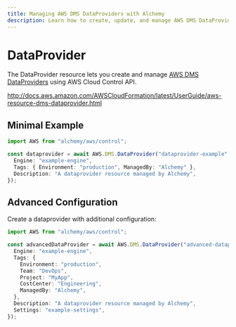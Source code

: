```yaml
---
title: Managing AWS DMS DataProviders with Alchemy
description: Learn how to create, update, and manage AWS DMS DataProviders using Alchemy Cloud Control.
---
```


# DataProvider

The DataProvider resource lets you create and manage [AWS DMS DataProviders](https://docs.aws.amazon.com/dms/latest/userguide/) using AWS Cloud Control API.

http://docs.aws.amazon.com/AWSCloudFormation/latest/UserGuide/aws-resource-dms-dataprovider.html

## Minimal Example

```ts
import AWS from "alchemy/aws/control";

const dataprovider = await AWS.DMS.DataProvider("dataprovider-example", {
  Engine: "example-engine",
  Tags: { Environment: "production", ManagedBy: "Alchemy" },
  Description: "A dataprovider resource managed by Alchemy",
});
```

## Advanced Configuration

Create a dataprovider with additional configuration:

```ts
import AWS from "alchemy/aws/control";

const advancedDataProvider = await AWS.DMS.DataProvider("advanced-dataprovider", {
  Engine: "example-engine",
  Tags: {
    Environment: "production",
    Team: "DevOps",
    Project: "MyApp",
    CostCenter: "Engineering",
    ManagedBy: "Alchemy",
  },
  Description: "A dataprovider resource managed by Alchemy",
  Settings: "example-settings",
});
```

